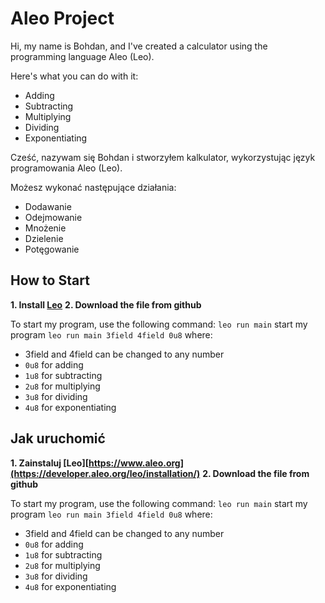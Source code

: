 # Aleo Project

Hi, my name is Bohdan, and I've created a calculator using the programming language Aleo (Leo).

Here's what you can do with it:
- Adding
- Subtracting
- Multiplying
- Dividing
- Exponentiating

Cześć, nazywam się Bohdan i stworzyłem kalkulator, wykorzystując język programowania Aleo (Leo).

Możesz wykonać następujące działania:
- Dodawanie
- Odejmowanie
- Mnożenie
- Dzielenie
- Potęgowanie

## How to Start

**1. Install [Leo](https://developer.aleo.org/leo/installation/)**
**2. Download the file from github**

To start my program, use the following command:
```leo run main``` start my program
```leo run main 3field 4field 0u8``` where:
 - 3field and 4field can be changed to any number
 - ```0u8``` for adding
 - ```1u8``` for subtracting
 - ```2u8``` for multiplying
 - ```3u8``` for dividing
 - ```4u8``` for exponentiating


## Jak uruchomić

**1. Zainstaluj [Leo][https://www.aleo.org](https://developer.aleo.org/leo/installation/)**
**2. Download the file from github**

To start my program, use the following command:
```leo run main``` start my program
```leo run main 3field 4field 0u8``` where:
 - 3field and 4field can be changed to any number
 - ```0u8``` for adding
 - ```1u8``` for subtracting
 - ```2u8``` for multiplying
 - ```3u8``` for dividing
 - ```4u8``` for exponentiating




